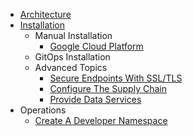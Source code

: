 * [Architecture](tap-for-platform-engineers/architecture/README.md)
* [Installation](tap-for-platform-engineers/installation/README.md)
    * Manual Installation
        * [Google Cloud Platform](tap-for-platform-engineers/installation/manual/gcp/README.md)
    * GitOps Installation
    * Advanced Topics
        * [Secure Endpoints With SSL/TLS](tap-for-platform-engineers/installation/advanced/ssl-tls/README.md)
        * [Configure The Supply Chain](tap-for-platform-engineers/installation/advanced/supply-chain/README.md)
        * [Provide Data Services](tap-for-platform-engineers/installation/advanced/services/README.md)
* Operations
    * [Create A Developer Namespace](tap-for-platform-engineers/operations/dev-namespace.md)